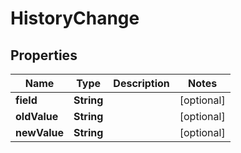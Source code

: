 
# HistoryChange

## Properties
Name | Type | Description | Notes
------------ | ------------- | ------------- | -------------
**field** | **String** |  |  [optional]
**oldValue** | **String** |  |  [optional]
**newValue** | **String** |  |  [optional]



